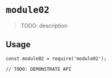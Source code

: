 # `module02`

> TODO: description

## Usage

```
const module02 = require('module02');

// TODO: DEMONSTRATE API
```
